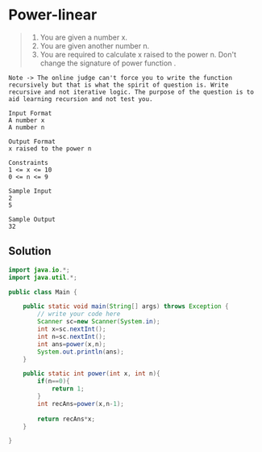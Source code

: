 # Power-linear

> 1. You are given a number x.
> 2. You are given another number n.
> 3. You are required to calculate x raised to the power n. Don't change the signature of power function .

```text
Note -> The online judge can't force you to write the function recursively but that is what the spirit of question is. Write recursive and not iterative logic. The purpose of the question is to aid learning recursion and not test you.

Input Format
A number x
A number n

Output Format
x raised to the power n

Constraints
1 <= x <= 10
0 <= n <= 9

Sample Input
2
5

Sample Output
32
```
## Solution
```java
import java.io.*;
import java.util.*;

public class Main {

    public static void main(String[] args) throws Exception {
        // write your code here
        Scanner sc=new Scanner(System.in);
        int x=sc.nextInt();
        int n=sc.nextInt();
        int ans=power(x,n);
        System.out.println(ans);
    }

    public static int power(int x, int n){
        if(n==0){
            return 1;
        }
        int recAns=power(x,n-1);
        
        return recAns*x;
    }

}
```